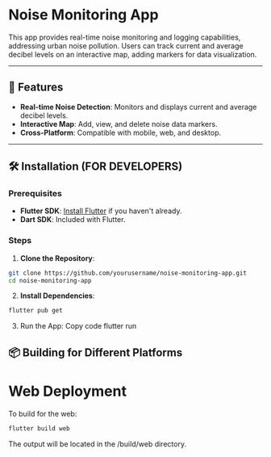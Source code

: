 # Noise Monitoring App

This app provides real-time noise monitoring and logging capabilities, addressing urban noise pollution. Users can track current and average decibel levels on an interactive map, adding markers for data visualization.

---

## 📱 Features
- **Real-time Noise Detection**: Monitors and displays current and average decibel levels.
- **Interactive Map**: Add, view, and delete noise data markers.
- **Cross-Platform**: Compatible with mobile, web, and desktop.

---

## 🛠 Installation (FOR DEVELOPERS)

### Prerequisites
- **Flutter SDK**: [Install Flutter](https://docs.flutter.dev/get-started/install) if you haven't already.
- **Dart SDK**: Included with Flutter.

### Steps

1. **Clone the Repository**:
```bash
git clone https://github.com/yourusername/noise-monitoring-app.git
cd noise-monitoring-app
```
2. **Install Dependencies**:
```bash
flutter pub get
```
3. Run the App:
Copy code
flutter run

## 📦 Building for Different Platforms
# Web Deployment
To build for the web:
```bash
flutter build web
```
The output will be located in the /build/web directory.
